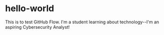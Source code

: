 # hello-world
This is to test GitHub Flow.
I'm a student learning about technology--I'm an aspiring Cybersecurity Analyst!
